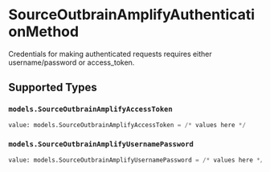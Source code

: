 # SourceOutbrainAmplifyAuthenticationMethod

Credentials for making authenticated requests requires either username/password or access_token.


## Supported Types

### `models.SourceOutbrainAmplifyAccessToken`

```python
value: models.SourceOutbrainAmplifyAccessToken = /* values here */
```

### `models.SourceOutbrainAmplifyUsernamePassword`

```python
value: models.SourceOutbrainAmplifyUsernamePassword = /* values here */
```

